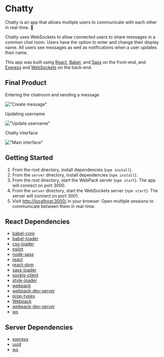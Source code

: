 # Chatty

Chatty is an app that allows multiple users to communicate with each other in real-time. :speech_balloon:

Chatty uses WebSockets to allow connected users to share messages in a common chat room. Users have the option to enter and change their display name. All users see messages as well as notifications when a user updates their name.

This app was built using [React](https://reactjs.org/), [Babel](https://babeljs.io/), and [Sass](https://sass-lang.com/) on the front-end, and [Express](https://expressjs.com/) and [WebSockets](https://github.com/websockets/ws) on the back-end.

## Final Product

Entering the chatroom and sending a message

!["Create message"](https://github.com/aunomy/chattyapp/blob/master/docs/send-message.gif?raw=true)

Updating username

!["Update username"](https://github.com/aunomy/chattyapp/blob/master/docs/change-name.gif?raw=true)

Chatty interface

!["Main interface"](https://github.com/aunomy/chattyapp/blob/master/docs/interface.png?raw=true)

## Getting Started

1. From the root directory, install dependencies (`npm install`).
2. From the `server` directory, install dependencies (`npm install`).
3. From the root directory, start the WebPack server (`npm start`). The app will connect on port 3000.
4. From the `server` directory, start the WebSockets server (`npm start`). The server will connect on port 3001.
5. Visit <http://localhost:3000/> in your browser. Open multiple sessions to communicate between them in real-time.

## React Dependencies

* [babel-core](https://babeljs.io/)
* [babel-loader](https://github.com/babel/babel-loader)
* [css-loader](https://www.npmjs.com/package/css-loader)
* [eslint](https://eslint.org/)
* [node-sass](https://www.npmjs.com/package/node-sass)
* [react](https://reactjs.org/)
* [react-dom](https://www.npmjs.com/package/react-dom)
* [sass-loader](https://www.npmjs.com/package/sass-loader)
* [sockjs-client](https://www.npmjs.com/package/sockjs-client)
* [style-loader](https://www.npmjs.com/package/style-loader)
* [webpack](https://webpack.js.org/)
* [webpack-dev-server](https://www.npmjs.com/package/webpack-dev-server)
* [prop-types](https://www.npmjs.com/package/prop-types)
* [Webpack](https://webpack.js.org/)
* [webpack-dev-server](https://github.com/webpack/webpack-dev-server)
* [ws](https://github.com/websockets/ws)

## Server Dependencies

* [express](https://expressjs.com/)
* [uuid](https://www.npmjs.com/package/uuid)
* [ws](https://github.com/websockets/ws)
